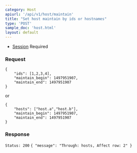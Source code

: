 ```yaml
---
category: Host
apiurl: '/api/v1/host/maintain'
title: "Set host maintain by ids or hostnames"
type: 'POST'
sample_doc: 'host.html'
layout: default
---
```


* [Session](#/authentication) Required

### Request
```
{
    "ids": [1,2,3,4],
    "maintain_begin": 1497951907,
    "maintain_end": 1497951907
}
```
or
```
{
    "hosts": ["host.a","host.b"],
    "maintain_begin": 1497951907,
    "maintain_end": 1497951907
}
```

### Response

```Status: 200```
```{ "message": "Through: hosts, Affect row: 2" }```

